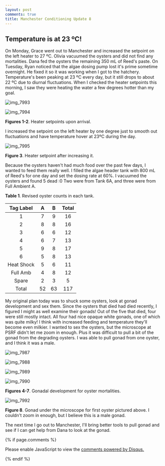 ```yaml
---
layout: post
comments: true
title: Manchester Conditioning Update 8
---
```


## Temperature is at 23 ºC!

On Monday, Grace went out to Manchester and increased the setpoint on the left heater to 27 ºC. Olivia vacuumed the oysters and did not find any mortalities. Dana fed the oysters the remaining 350 mL of Reed's paste. On Tuesday, Ryan noticed that the algae dosing pump lost it's prime sometime overnight. He fixed it so it was working when I got to the hatchery. Temperature's been peaking at 23 ºC every day, but it still drops to about 22 ºC due to diurnal fluctuations. When I checked the heater setpoints this morning, I saw they were heating the water a few degrees hotter than my goal.

![img_7993](https://user-images.githubusercontent.com/22335838/28395148-e1aa14f4-6ca6-11e7-9bca-cc26fba0c7f1.JPG)

![img_7994](https://user-images.githubusercontent.com/22335838/28395147-e1a9c904-6ca6-11e7-9d00-05ff5200f4e5.JPG)

**Figures 1-2**. Heater setpoints upon arrival.

I increased the setpoint on the left heater by one degree just to smooth out fluctuations and have temperature hover at 23ºC during the day.

![img_7995](https://user-images.githubusercontent.com/22335838/28395169-fbeb024c-6ca6-11e7-8a2f-776fd119e458.JPG)

**Figure 3**. Heater setpoint after increasing it.

Because the oysters haven't had much food over the past few days, I wanted to feed them really well. I filled the algae header tank with 800 mL of Reed's for one day and set the dosing rate at 60%. I vacuumed the oysters and found 5 dead :0 Two were from Tank 6A, and three were from Full Ambient A. 

**Table 1**. Revised oyster counts in each tank.

|  Tag Label |  A |  B | Total |
|:----------:|:--:|:--:|:-----:|
|      1     |  7 |  9 |   16  |
|      2     |  8 |  8 |   16  |
|      3     |  6 |  6 |   12  |
|      4     |  6 |  7 |   13  |
|      5     |  9 |  8 |   17  |
|      6     |  5 |  8 |   13  |
| Heat Shock |  5 |  6 |   11  |
|  Full Amb  |  4 |  8 |   12  |
|    Spare   |  2 |  3 |    5  |
|    Total   | 52 | 63 |  117  |

My original plan today was to shuck some oysters, look at gonad development and sex them. Since the oysters that died had died recently, I figured I might as well examine their gonads! Out of the five that died, four were still mostly intact. All four had nice opaque white gonads, one of which was quite milky! I think with increased feeding and temperature they'll become even milkier. I wanted to sex the oysters, but the microscope at PSRF didn't let me zoom in enough. Plus it was difficult to pull a bit of the gonad from the degrading oysters. I was able to pull gonad from one oyster, and I think it was a male.

![img_7987](https://user-images.githubusercontent.com/22335838/28395266-922382a2-6ca7-11e7-9083-cc6ecb277ae9.JPG)

![img_7988](https://user-images.githubusercontent.com/22335838/28395268-9227eff4-6ca7-11e7-8638-aeb890d09809.JPG)

![img_7989](https://user-images.githubusercontent.com/22335838/28395267-922715a2-6ca7-11e7-821a-cd5e36e7a72b.JPG)

![img_7990](https://user-images.githubusercontent.com/22335838/28395269-92db8cf8-6ca7-11e7-8d88-4156dd56cb6c.JPG)

**Figures 4-7**. Gonadal development for oyster mortalities. 

![img_7992](https://user-images.githubusercontent.com/22335838/28395314-ee29ebfe-6ca7-11e7-9836-0287ce827a31.JPG)

**Figure 8**. Gonad under the microscope for first oyster pictured above. I couldn't zoom in enough, but I believe this is a male gonad.

The next time I go out to Manchester, I'll bring better tools to pull gonad and see if I can get help from Dana to look at the gonad.

{% if page.comments %}

<div id="disqus_thread"></div>
<script>

/**
*  RECOMMENDED CONFIGURATION VARIABLES: EDIT AND UNCOMMENT THE SECTION BELOW TO INSERT DYNAMIC VALUES FROM YOUR PLATFORM OR CMS.
*  LEARN WHY DEFINING THESE VARIABLES IS IMPORTANT: https://disqus.com/admin/universalcode/#configuration-variables*/
/*
var disqus_config = function () {
this.page.url = PAGE_URL;  // Replace PAGE_URL with your page's canonical URL variable
this.page.identifier = PAGE_IDENTIFIER; // Replace PAGE_IDENTIFIER with your page's unique identifier variable
};
*/
(function() { // DON'T EDIT BELOW THIS LINE
var d = document, s = d.createElement('script');
s.src = 'https://the-responsible-grad-student.disqus.com/embed.js';
s.setAttribute('data-timestamp', +new Date());
(d.head || d.body).appendChild(s);
})();
</script>
<noscript>Please enable JavaScript to view the <a href="https://disqus.com/?ref_noscript">comments powered by Disqus.</a></noscript>

{% endif %}

<script id="dsq-count-scr" src="//the-responsible-grad-student.disqus.com/count.js" async></script>
